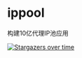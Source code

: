 # ippool
构建10亿代理IP池应用

[![Stargazers over time](https://starchart.cc/Cray-Bear/ippool.svg)](https://starchart.cc/Cray-Bear/ippool)
